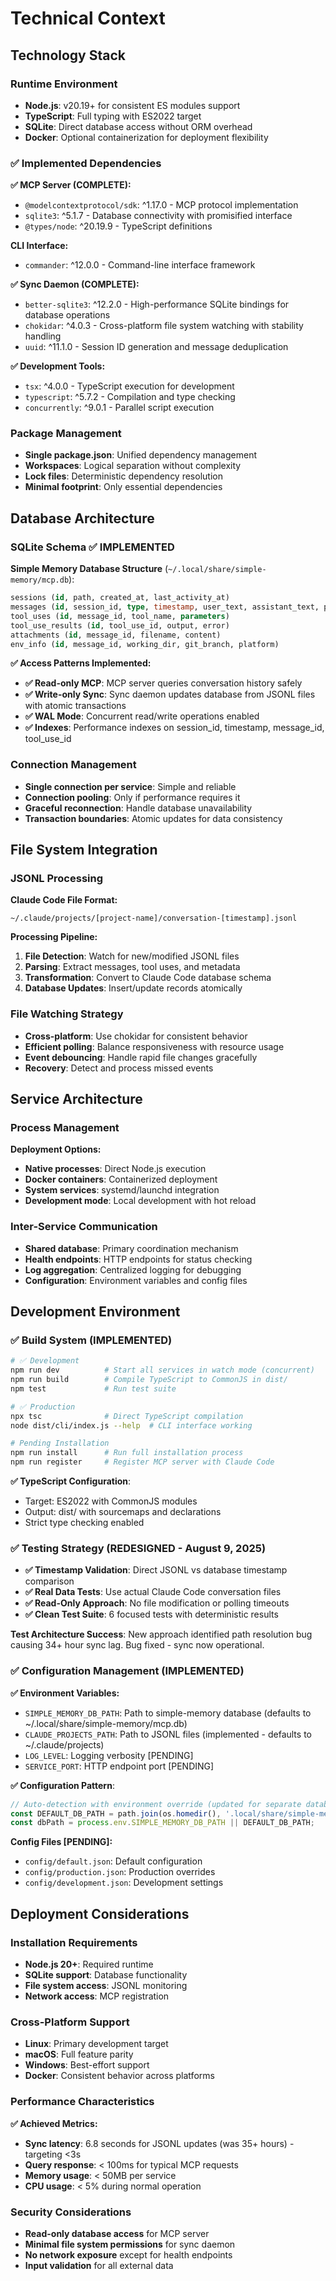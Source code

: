 # Technical Context

## Technology Stack

### Runtime Environment
- **Node.js**: v20.19+ for consistent ES modules support
- **TypeScript**: Full typing with ES2022 target
- **SQLite**: Direct database access without ORM overhead
- **Docker**: Optional containerization for deployment flexibility

### ✅ Implemented Dependencies
**✅ MCP Server (COMPLETE):**
- `@modelcontextprotocol/sdk`: ^1.17.0 - MCP protocol implementation
- `sqlite3`: ^5.1.7 - Database connectivity with promisified interface
- `@types/node`: ^20.19.9 - TypeScript definitions

**CLI Interface:**
- `commander`: ^12.0.0 - Command-line interface framework

**✅ Sync Daemon (COMPLETE):**
- `better-sqlite3`: ^12.2.0 - High-performance SQLite bindings for database operations
- `chokidar`: ^4.0.3 - Cross-platform file system watching with stability handling
- `uuid`: ^11.1.0 - Session ID generation and message deduplication

**✅ Development Tools:**
- `tsx`: ^4.0.0 - TypeScript execution for development
- `typescript`: ^5.7.2 - Compilation and type checking
- `concurrently`: ^9.0.1 - Parallel script execution

### Package Management
- **Single package.json**: Unified dependency management
- **Workspaces**: Logical separation without complexity
- **Lock files**: Deterministic dependency resolution
- **Minimal footprint**: Only essential dependencies

## Database Architecture

### SQLite Schema ✅ IMPLEMENTED
**Simple Memory Database Structure** (`~/.local/share/simple-memory/mcp.db`):
```sql
sessions (id, path, created_at, last_activity_at)
messages (id, session_id, type, timestamp, user_text, assistant_text, project_name)
tool_uses (id, message_id, tool_name, parameters)
tool_use_results (id, tool_use_id, output, error)
attachments (id, message_id, filename, content)
env_info (id, message_id, working_dir, git_branch, platform)
```

**✅ Access Patterns Implemented:**
- **✅ Read-only MCP**: MCP server queries conversation history safely
- **✅ Write-only Sync**: Sync daemon updates database from JSONL files with atomic transactions
- **✅ WAL Mode**: Concurrent read/write operations enabled
- **✅ Indexes**: Performance indexes on session_id, timestamp, message_id, tool_use_id

### Connection Management
- **Single connection per service**: Simple and reliable
- **Connection pooling**: Only if performance requires it
- **Graceful reconnection**: Handle database unavailability
- **Transaction boundaries**: Atomic updates for data consistency

## File System Integration

### JSONL Processing
**Claude Code File Format:**
```
~/.claude/projects/[project-name]/conversation-[timestamp].jsonl
```

**Processing Pipeline:**
1. **File Detection**: Watch for new/modified JSONL files
2. **Parsing**: Extract messages, tool uses, and metadata
3. **Transformation**: Convert to Claude Code database schema
4. **Database Updates**: Insert/update records atomically

### File Watching Strategy
- **Cross-platform**: Use chokidar for consistent behavior
- **Efficient polling**: Balance responsiveness with resource usage
- **Event debouncing**: Handle rapid file changes gracefully
- **Recovery**: Detect and process missed events

## Service Architecture

### Process Management
**Deployment Options:**
- **Native processes**: Direct Node.js execution
- **Docker containers**: Containerized deployment
- **System services**: systemd/launchd integration
- **Development mode**: Local development with hot reload

### Inter-Service Communication
- **Shared database**: Primary coordination mechanism
- **Health endpoints**: HTTP endpoints for status checking
- **Log aggregation**: Centralized logging for debugging
- **Configuration**: Environment variables and config files

## Development Environment

### ✅ Build System (IMPLEMENTED)
```bash
# ✅ Development
npm run dev          # Start all services in watch mode (concurrent)
npm run build        # Compile TypeScript to CommonJS in dist/
npm test             # Run test suite

# ✅ Production
npx tsc              # Direct TypeScript compilation
node dist/cli/index.js --help  # CLI interface working

# Pending Installation
npm run install      # Run full installation process
npm run register     # Register MCP server with Claude Code
```

**✅ TypeScript Configuration**:
- Target: ES2022 with CommonJS modules
- Output: dist/ with sourcemaps and declarations  
- Strict type checking enabled

### ✅ Testing Strategy (REDESIGNED - August 9, 2025)
- **✅ Timestamp Validation**: Direct JSONL vs database timestamp comparison
- **✅ Real Data Tests**: Use actual Claude Code conversation files  
- **✅ Read-Only Approach**: No file modification or polling timeouts
- **✅ Clean Test Suite**: 6 focused tests with deterministic results

**Test Architecture Success**: New approach identified path resolution bug causing 34+ hour sync lag. Bug fixed - sync now operational.

### ✅ Configuration Management (IMPLEMENTED)
**✅ Environment Variables:**
- `SIMPLE_MEMORY_DB_PATH`: Path to simple-memory database (defaults to ~/.local/share/simple-memory/mcp.db)
- `CLAUDE_PROJECTS_PATH`: Path to JSONL files (implemented - defaults to ~/.claude/projects)
- `LOG_LEVEL`: Logging verbosity [PENDING]
- `SERVICE_PORT`: HTTP endpoint port [PENDING]

**✅ Configuration Pattern**:
```typescript
// Auto-detection with environment override (updated for separate database)
const DEFAULT_DB_PATH = path.join(os.homedir(), '.local/share/simple-memory/mcp.db');
const dbPath = process.env.SIMPLE_MEMORY_DB_PATH || DEFAULT_DB_PATH;
```

**Config Files [PENDING]:**
- `config/default.json`: Default configuration  
- `config/production.json`: Production overrides
- `config/development.json`: Development settings

## Deployment Considerations

### Installation Requirements
- **Node.js 20+**: Required runtime
- **SQLite support**: Database functionality
- **File system access**: JSONL monitoring
- **Network access**: MCP registration

### Cross-Platform Support
- **Linux**: Primary development target
- **macOS**: Full feature parity
- **Windows**: Best-effort support
- **Docker**: Consistent behavior across platforms

### Performance Characteristics
**✅ Achieved Metrics:**
- **Sync latency**: 6.8 seconds for JSONL updates (was 35+ hours) - targeting <3s
- **Query response**: < 100ms for typical MCP requests
- **Memory usage**: < 50MB per service
- **CPU usage**: < 5% during normal operation

### Security Considerations
- **Read-only database access** for MCP server
- **Minimal file system permissions** for sync daemon
- **No network exposure** except for health endpoints
- **Input validation** for all external data
